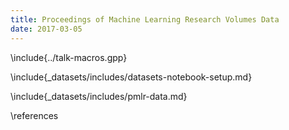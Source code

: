 ```yaml
---
title: Proceedings of Machine Learning Research Volumes Data
date: 2017-03-05
---
```


\include{../talk-macros.gpp}

\include{_datasets/includes/datasets-notebook-setup.md}

\include{_datasets/includes/pmlr-data.md}

\references
